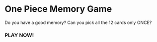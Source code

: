 # One Piece Memory Game

Do you have a good memory? Can you pick all the 12 cards only ONCE?

### PLAY NOW!
